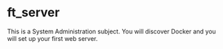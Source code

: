 # ft_server
This is a System Administration subject. You will discover Docker and you will set up your first web server.

